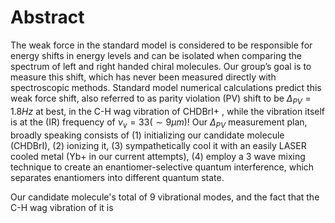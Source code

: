 # Abstract
The weak force in the standard model is considered to be responsible for energy shifts in energy levels and can be isolated when comparing the spectrum of left and right handed chiral molecules. Our group’s goal is to measure this shift, which has never been measured directly with spectroscopic methods.
Standard model numerical calculations predict this weak force shift, also referred to as parity violation (PV) shift to be $\Delta_{PV} = 1.8Hz$ at best, in the C-H wag vibration of CHDBrI+ <!--TODO: Cite-->, while the vibration itself is at the (IR) frequency of $\nu_v = 33 (\sim 9 \mu m)$!
Our $\Delta_{PV}$ measurement plan, broadly speaking consists of (1) initializing our candidate molecule (CHDBrI), (2) ionizing it, (3) sympathetically cool it with an easily LASER cooled metal (Yb+ in our current attempts), (4) employ a 3 wave mixing technique to create an enantiomer-selective quantum interference, which separates enantiomers into different quantum state.
<!--TODO: Cite Itay's thesis, or our group's articles, an article about sympathetic cooling-->
Our candidate molecule's total of 9 vibrational modes, and the fact that the C-H wag vibration of it is
<!--stackedit_data:
eyJoaXN0b3J5IjpbMTc2NDc0NTkzOSwxMTM2MzMwOTQ0LC0xOT
YzMTc4MDQsNzU4MDc3Njc1LC0xODU1MjMzOTkyLC0yMDg4NzQ2
NjEyLC0zMzI0NTUzNjNdfQ==
-->